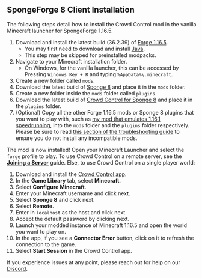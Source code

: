 ## SpongeForge 8 Client Installation

The following steps detail how to install the Crowd Control mod in the vanilla Minecraft launcher
for SpongeForge 1.16.5.

1. Download and install the latest build (36.2.39)
   of [Forge 1.16.5](https://files.minecraftforge.net/net/minecraftforge/forge/index_1.16.5.html).
    - You may first need to download and install [Java](https://adoptium.net/temurin/releases/).
    - This step may be skipped for preinstalled modpacks.
2. Navigate to your Minecraft installation folder.
    - On Windows, for the vanilla launcher, this can be accessed by Pressing `Windows Key + R` and
      typing `%AppData%\.minecraft`.
3. Create a new folder called `mods`.
4. Download the latest build of
   [Sponge 8](https://spongepowered.org/downloads/spongeforge?minecraft=1.16.5&offset=0)
   and place it in the `mods` folder.
5. Create a new folder inside the `mods` folder called `plugins`.
6. Download the latest build of
   [Crowd Control for Sponge 8](https://modrinth.com/mod/crowdcontrol/versions?l=sponge&g=1.16.5)
   and place it in the `plugins` folder.
7. (Optional) Copy all the other Forge 1.16.5 mods or Sponge 8 plugins that you want to play with,
   such as [my mod that emulates 1.16.1 speedrunning](https://modrinth.com/mod/depiglining/versions?g=1.16.5&l=forge),
   into the `mods` folder and the `plugins` folder respectively. Please be sure to read
   [this section of the troubleshooting guide](sponge_8_troubleshooting.md#incompatible-mods)
   to ensure you do not install any incompatible mods.

The mod is now installed! Open your Minecraft Launcher and select the `forge` profile to play. To
use Crowd Control on a remote server, see the [**Joining a Server**](sponge_8_joining_a_server.md)
guide. Else, to use Crowd Control on a single player world:

1. Download and install the [Crowd Control app](https://crowdcontrol.live/).
2. In the **Game Library** tab, select **Minecraft**.
3. Select **Configure Minecraft**.
4. Enter your Minecraft username and click next.
5. Select **Sponge 8** and click next.
6. Select **Remote**.
7. Enter in `localhost` as the host and click next.
8. Accept the default password by clicking next.
9. Launch your modded instance of Minecraft 1.16.5 and open the world you want to play on.
10. In the app, if you see a **Connector Error** button, click on it to refresh the connection to
    the game.
11. Select **Start Session** in the Crowd Control app.

If you experience issues at any point, please reach out for help on our
[Discord](https://discord.gg/warpworld).
